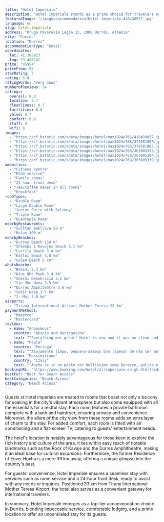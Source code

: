 ```yaml
---
title: "Hotel Imperiale"
description: "Hotel Imperiale stands as a prime choice for travelers seeking both comfort and convenience in Durrës, located just a stone's throw away from the pristine Durres Beach."
featuredImage: "/images/accommodation/hotel-imperiale-418438057.jpg"
language: en
slug: hotel-imperiale
address: "Rruga Pavaresia Lagja 13, 2000 Durrës, Albania"
city: "Durrës"
location: "Durrës"
accommodationType: "hotel"
coordinates:
  lat: 41.308923
  lng: 19.488242
price: "US$54"
priceFrom: 54
starRating: 3
rating: 8.8
ratingWords: "Very Good"
numberOfReviews: 54
ratings:
  overall: 8.8
  location: 8.7
  cleanliness: 8.7
  facilities: 8.6
  value: 8.7
  comfort: 8.9
  staff: 9
  wifi: 0
images:
  - "https://cf.bstatic.com/xdata/images/hotel/max1024x768/418438057.jpg?k=cd8d65f056b459a7104423837f8d4796061db0ebbb9b5b5674f322eb72edf506&o=&hp=1"
  - "https://cf.bstatic.com/xdata/images/hotel/max1024x768/379581808.jpg?k=fd8d3db2426b988c088499f039d06af19224a19774790ed6adb39fe22015e0b6&o=&hp=1"
  - "https://cf.bstatic.com/xdata/images/hotel/max1024x768/379581805.jpg?k=da19b4e9896844ff06a6c819c5637bb3fb55de7639465432e631b2166adb7f5c&o=&hp=1"
  - "https://cf.bstatic.com/xdata/images/hotel/max1024x768/363805335.jpg?k=3013ce65a8873545733fe44fa69ac92f3133d78d3b09410e9c21f0d597724842&o=&hp=1"
  - "https://cf.bstatic.com/xdata/images/hotel/max1024x768/363805284.jpg?k=ea1008051796eefc6add51b04b77433169e29437d2df8518b702b9c371af2615&o=&hp=1"
  - "https://cf.bstatic.com/xdata/images/hotel/max1024x768/363805339.jpg?k=734801c9b32afe0f01c07ee119f65f7a4b46a78168cd371a2c8be7a042ada954&o=&hp=1"
amenities:
  - "Fitness centre"
  - "Room service"
  - "Family rooms"
  - "24-hour front desk"
  - "Tea/coffee maker in all rooms"
  - "Breakfast"
roomTypes:
  - "Double Room"
  - "Large Double Room"
  - "Junior Suite with Balcony"
  - "Triple Room"
  - "Quadruple Room"
nearbyRestaurants:
  - "Sulltan Bakllava 50 m"
  - "Relax 100 m"
nearbyBeaches:
  - "Durres Beach 150 m"
  - "Shkëmbi i Kavajës Beach 3.1 km"
  - "Currila Beach 3.4 km"
  - "Kallmi Beach 4.8 km"
  - "Golem Beach 6 km"
whatsNearby:
  - "Bekimi 2.3 km"
  - "Wine Dhe Pooh 3.4 km"
  - "Sheshi Demokracia 3.5 km"
  - "Yje Dhe Hena 3.5 km"
  - "Durres Amphiteatre 3.6 km"
  - "Sotir Noka 3.7 km"
  - "1. Maj 3.8 km"
airports:
  - "Tirana International Airport Mother Teresa 22 km"
paymentMethods:
  - "Maestro"
  - "Mastercard"
reviews:
  - name: "Anonymous"
    country: "Bosnia and Herzegovina"
    text: "“Everything was great! Hotel is new and it was so clean and comfortable. Beach is cross the street, very close. My family enjoy the vacation. Rooms are big enough and restourante is beautiful. People in hotel are nice and they are trying to help...”"
  - name: "Paula"
    country: "Portugal"
    text: "“Alojamento limpo, pequeno-almoço bom (apesar de não ser buffet, opções disponíveis eram satisfatórias), permitiu check in tardio. Casa de banho espaçosa.”"
  - name: "Massimiliano"
    country: "Italy"
    text: "“Anche se in un posto non bellissimo come Durazzo, pulito e molto accogliente. Colazione ben preparata e molto ricca. Consigliatissimo.”"
bookingURL: "https://www.booking.com/hotel/al/imperiale.en-gb.html?aid=8035640"
bestFor: "Best for Beach Access"
bestCategories: "Beach Access"
category: "Beach Access"
---
```


Guests at Hotel Imperiale are treated to rooms that boast not only a balcony for soaking in the city's vibrant atmosphere but also come equipped with all the essentials for a restful stay. Each room features a private bathroom complete with a bath and hairdryer, ensuring privacy and convenience. Moreover, the allure of the city view from these rooms adds an extra layer of charm to the stay. For added comfort, each room is fitted with air conditioning and a flat-screen TV, catering to guests' entertainment needs.

The hotel's location is notably advantageous for those keen to explore the rich history and culture of the area. It lies within easy reach of notable landmarks such as the Rock of Kavaje and the Durres Amphitheatre, making it an ideal base for cultural excursions. Furthermore, the former Residence of Enver Hoxha is a mere 39 km away, offering a unique glimpse into the country's past.

For guests' convenience, Hotel Imperiale ensures a seamless stay with services such as room service and a 24-hour front desk, ready to assist with any needs or inquiries. Positioned 33 km from Tirana International Mother Teresa Airport, the hotel also serves as a convenient gateway for international travelers.

In summary, Hotel Imperiale emerges as a top-tier accommodation choice in Durrës, blending impeccable service, comfortable lodging, and a prime location to offer an unparalleled stay for its guests.